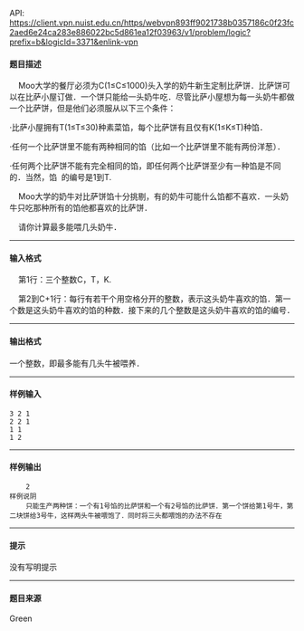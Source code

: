 API: https://client.vpn.nuist.edu.cn/https/webvpn893ff9021738b0357186c0f23fc2aed6e24ca283e886022bc5d861ea12f03963/v1/problem/logic?prefix=b&logicId=3371&enlink-vpn

#### 题目描述

    Moo大学的餐厅必须为C(1≤C≤1000)头入学的奶牛新生定制比萨饼．比萨饼可以在比萨小屋订做．一个饼只能给一头奶牛吃．尽管比萨小屋想为每一头奶牛都做一个比萨饼，但是他们必须服从以下三个条件：

·比萨小屋拥有T(1≤T≤30)种素菜馅，每个比萨饼有且仅有K(1≤K≤T)种馅．

·任何一个比萨饼里不能有两种相同的馅（比如一个比萨饼里不能有两份洋葱）．

·任何两个比萨饼不能有完全相同的馅，即任何两个比萨饼至少有一种馅是不同的．当然，馅  的编号是1到T.

    Moo大学的奶牛对比萨饼馅十分挑剔，有的奶牛可能什么馅都不喜欢．一头奶牛只吃那种所有的馅他都喜欢的比萨饼．

    请你计算最多能喂几头奶牛．

---

#### 输入格式

    第1行：三个整数C，T，K.

    第2到C+1行：每行有若干个用空格分开的整数，表示这头奶牛喜欢的馅．第一个数是这头奶牛喜欢的馅的种数．接下来的几个整数是这头奶牛喜欢的馅的编号．

---

#### 输出格式

一个整数，即最多能有几头牛被喂养．

---

#### 样例输入
```
3 2 1
2 2 1
1 1
1 2
```

---

#### 样例输出
```
    2
样例说阴
    只能生产两种饼：一个有1号馅的比萨饼和一个有2号馅的比萨饼．第一个饼给第1号牛，第二块饼给3号牛，这样两头牛被喂饱了．同时将三头都喂饱的办法不存在

```

---

#### 提示

没有写明提示

---

#### 题目来源

Green